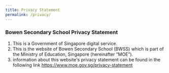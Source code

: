 ```yaml
---
title: Privacy Statement
permalink: /privacy/
---
```

### **Bowen Secondary School Privacy Statement**

1. This is a Government of Singapore digital service.
2. This is the website of Bowen Secondary School (BWSS) which is part of the Ministry of Education, Singapore (hereinafter “MOE”).
3. information about this website's privacy statement can be found in the following link <a target="_blank" href="https://www.moe.gov.sg/privacy-statement">https://www.moe.gov.sg/privacy-statement</a>